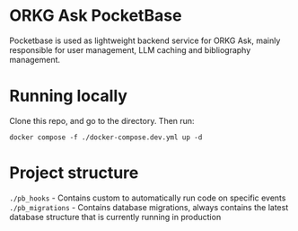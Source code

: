 # ORKG Ask PocketBase

Pocketbase is used as lightweight backend service for ORKG Ask, mainly responsible for user management, LLM caching and bibliography management.

# Running locally

Clone this repo, and go to the directory. Then run:

```bash:
docker compose -f ./docker-compose.dev.yml up -d
```

# Project structure

`./pb_hooks` - Contains custom to automatically run code on specific events
`./pb_migrations` - Contains database migrations, always contains the latest database structure that is currently running in production
